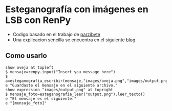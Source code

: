 # Esteganografía con imágenes en LSB con RenPy

* Codigo basado en el trabajo de [parzibyte](https://github.com/parzibyte/esteganografia-python)
* Una explicacion sencilla se encuentra en el siguiente [blog](https://parzibyte.me/blog/2018/04/05/esteganografia-imagenes-lsb/)

## Como usarlo
~~~~
show oveja at topleft
$ mensaje=renpy.input("Insert you message here")
$ a=esteganografia_escribir(mensaje,"images/oveja.png","images/output.png")
e "Guardaste el mensaje en el siguiente archivo."
show expression "images/output.png" at topright
$ mensaje_foto=esteganografia_leer("output.png").leer_texto()
e "El mensaje es el siguiente:"
e "[mensaje_foto]"
~~~~

